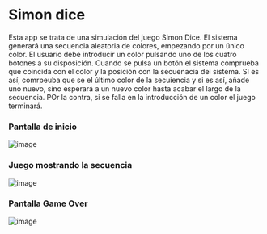 # Simon dice

Esta app se trata de una simulación del juego Simon Dice. El sistema generará una secuencia aleatoria de colores, empezando por un único color. El usuario debe introducir un color pulsando uno de los cuatro botones a su disposición. Cuando se pulsa un botón el sistema comprueba que coincida con el color y la posición con la secuenacia del sistema. SI es así, comrpeuba que se el último color de la secuiencia y si es así, añade uno nuevo, sino esperará a un nuevo color hasta acabar el largo de la secuencia. POr la contra, si se falla en la introducción de un color el juego terminará.

### Pantalla de inicio

![image](https://user-images.githubusercontent.com/91659331/204908865-3e434e55-83ed-4c1a-bb24-16933a3e83db.png)

### Juego mostrando la secuencia

![image](https://user-images.githubusercontent.com/91659331/204909320-6f809ee5-728f-47c7-b841-bd7d8d7dcecd.png)


### Pantalla Game Over

![image](https://user-images.githubusercontent.com/91659331/204909602-edaa4848-92f9-4a5f-9a77-310006fa8ba8.png)

